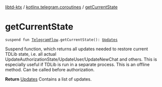[libtd-ktx](../index.md) / [kotlinx.telegram.coroutines](index.md) / [getCurrentState](./get-current-state.md)

# getCurrentState

`suspend fun `[`TelegramFlow`](../kotlinx.telegram.core/-telegram-flow/index.md)`.getCurrentState(): `[`Updates`](https://tdlibx.github.io/td/docs/org/drinkless/td/libcore/telegram/TdApi.Updates.html)

Suspend function, which returns all updates needed to restore current TDLib state, i.e. all
actual UpdateAuthorizationState/UpdateUser/UpdateNewChat and others. This is especially useful if
TDLib is run in a separate process. This is an offline method. Can be called before authorization.

**Return**
[Updates](https://tdlibx.github.io/td/docs/org/drinkless/td/libcore/telegram/TdApi.Updates.html) Contains a list of updates.

